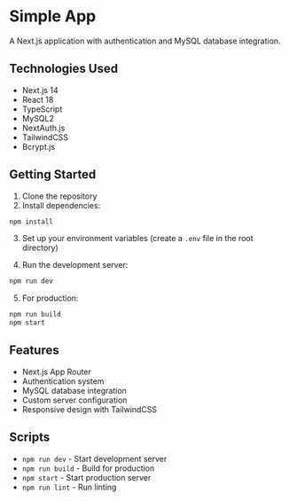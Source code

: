 # Simple App

A Next.js application with authentication and MySQL database integration.

## Technologies Used

- Next.js 14
- React 18
- TypeScript
- MySQL2
- NextAuth.js
- TailwindCSS
- Bcrypt.js

## Getting Started

1. Clone the repository
2. Install dependencies:
```bash
npm install
```

3. Set up your environment variables (create a `.env` file in the root directory)

4. Run the development server:
```bash
npm run dev
```

5. For production:
```bash
npm run build
npm start
```

## Features

- Next.js App Router
- Authentication system
- MySQL database integration
- Custom server configuration
- Responsive design with TailwindCSS

## Scripts

- `npm run dev` - Start development server
- `npm run build` - Build for production
- `npm start` - Start production server
- `npm run lint` - Run linting

